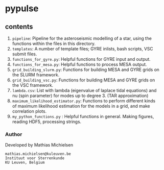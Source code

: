 # pypulse

## contents

1. `pipeline`: Pipeline for the asteroseismic modelling of a star, using the functions within the files in this directory.
2. `templates`: A number of template files; GYRE inlists, bash scripts, VSC submit files.
3. `functions_for_gyre.py`: Helpful functions for GYRE input and output.
4. `functions_for_mesa.py`: Helpful functions to process MESA output.
5. `grid_building_slurm.py`: Functions for building MESA and GYRE grids on the SLURM framework.
6. `grid_building_vsc.py`: Functions for building MESA and GYRE grids on the VSC framework.
7. `lambda.csv`: List with lambda (eigenvalue of laplace tidal equations) and nu (spin parameter) for modes up to degree 3. (TAR approximation)
8. `maximum_likelihood_estimator.py`: Functions to perform different kinds of maximum likelihood estimation for the models in a grid, and make correlation plots.
9. `my_python_functions.py` : Helpful functions in general. Making figures, reading HDF5, processing strings.

### Author
Developed by Mathias Michielsen
```
mathias.michielsen@kuleuven.be
Instituut voor Sterrenkunde
KU Leuven, Belgium
```
